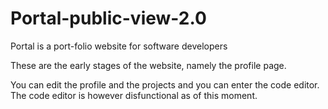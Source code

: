 # Portal-public-view-2.0
Portal is a port-folio website for software developers

These are the early stages of the website, namely the profile page.

You can edit the profile and the projects and you can enter the code editor.
The code editor is however disfunctional as of this moment.
